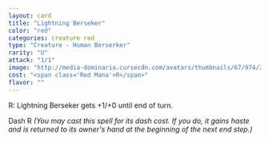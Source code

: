 ```yaml
---
layout: card
title: "Lightning Berseker"
color: "red"
categories: creature red
type: "Creature - Human Berserker"
rarity: "U"
attack: "1/1"
image: "http://media-dominaria.cursecdn.com/avatars/thumbnails/67/974/200/283/635610738012878989.png"
cost: "<span class='Red Mana'>R</span>"
flavor: ""
---
```


<span class="Red Mana">R</span>: Lightning Berseker gets +1/+0 until end of turn.

Dash <span class="Red Mana">R</span> <em>(You may cast this spell for its dash cost. If you do, it gains haste and is returned to its owner's hand at the beginning of the next end step.)</em>
